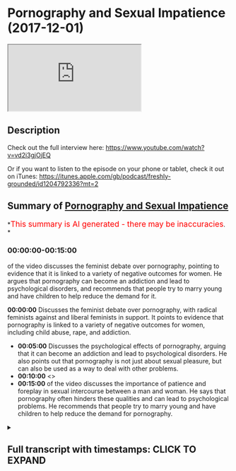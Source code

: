 # Pornography and Sexual Impatience (2017-12-01)

<iframe loading='lazy' allow='autoplay' src='https://www.youtube.com/embed/MTPwUrTQ-8M'></iframe>

## Description

Check out the full interview here: <https://www.youtube.com/watch?v=vd2i3gjOjEQ>

Or if you want to listen to the episode on your phone or tablet, check it out on iTunes: <https://itunes.apple.com/gb/podcast/freshly-grounded/id1204792336?mt=2>

## Summary of [Pornography and Sexual Impatience](https://www.youtube.com/watch?v=MTPwUrTQ-8M)

*<span style="color:red; font-size:125%">This summary is AI generated - there may be inaccuracies</span>. *

### <a onclick="modifyYTiframeseektime('0')">00:00:00-00:15:00</a>

of the video discusses the feminist debate over pornography, pointing to evidence that it is linked to a variety of negative outcomes for women. He argues that pornography can become an addiction and lead to psychological disorders, and recommends that people try to marry young and have children to help reduce the demand for it.

**<a onclick="modifyYTiframeseektime('0')">00:00:00</a>** Discusses the feminist debate over pornography, with radical feminists against and liberal feminists in support. It points to evidence that pornography is linked to a variety of negative outcomes for women, including child abuse, rape, and addiction.

* **<a onclick="modifyYTiframeseektime('300')">00:05:00</a>** Discusses the psychological effects of pornography, arguing that it can become an addiction and lead to psychological disorders. He also points out that pornography is not just about sexual pleasure, but can also be used as a way to deal with other problems.
* **<a onclick="modifyYTiframeseektime('600')">00:10:00</a>** <>
* **<a onclick="modifyYTiframeseektime('900')">00:15:00</a>** of the video discusses the importance of patience and foreplay in sexual intercourse between a man and woman. He says that pornography often hinders these qualities and can lead to psychological problems. He recommends that people try to marry young and have children to help reduce the demand for pornography.

<details><summary><h2>Full transcript with timestamps: CLICK TO EXPAND</h2></summary>

<a onclick="modifyYTiframeseektime('0')">0:00:00</a> there are a lot of fits and involved in  
<a onclick="modifyYTiframeseektime('4')">0:00:04</a> just having a phone or just having a  
<a onclick="modifyYTiframeseektime('6')">0:00:06</a> laptop or computer or just have an  
<a onclick="modifyYTiframeseektime('8')">0:00:08</a> internet how does one as a Muslim and  
<a onclick="modifyYTiframeseektime('11')">0:00:11</a> especially with this our audience a lot  
<a onclick="modifyYTiframeseektime('13')">0:00:13</a> of our audience are like young Muslim  
<a onclick="modifyYTiframeseektime('14')">0:00:14</a> brothers and sisters and how would one  
<a onclick="modifyYTiframeseektime('16')">0:00:16</a> tackle such means because we can't  
<a onclick="modifyYTiframeseektime('18')">0:00:18</a> remove access to devices in Tunisia it's  
<a onclick="modifyYTiframeseektime('21')">0:00:21</a> not possible anymore  
<a onclick="modifyYTiframeseektime('21')">0:00:21</a> yeah yeah oh you mean one of the biggest  
<a onclick="modifyYTiframeseektime('23')">0:00:23</a> ones obviously corruptive forces like I  
<a onclick="modifyYTiframeseektime('27')">0:00:27</a> would call is its put on graffia viously  
<a onclick="modifyYTiframeseektime('29')">0:00:29</a> like right and this is I mean I think we  
<a onclick="modifyYTiframeseektime('33')">0:00:33</a> can tackle this because I haven't really  
<a onclick="modifyYTiframeseektime('34')">0:00:34</a> spoken at about this topic properly but  
<a onclick="modifyYTiframeseektime('39')">0:00:39</a> I think we can tackle this topic in  
<a onclick="modifyYTiframeseektime('42')">0:00:42</a> different ways you can think of the so  
<a onclick="modifyYTiframeseektime('44')">0:00:44</a> sure the kind yeah you can say social  
<a onclick="modifyYTiframeseektime('47')">0:00:47</a> effects of pornography yeah and you can  
<a onclick="modifyYTiframeseektime('49')">0:00:49</a> also think about the psychological  
<a onclick="modifyYTiframeseektime('50')">0:00:50</a> effects so kind of to  
<a onclick="modifyYTiframeseektime('53')">0:00:53</a> dichotomize it make it into two  
<a onclick="modifyYTiframeseektime('55')">0:00:55</a> different things students wonder what  
<a onclick="modifyYTiframeseektime('57')">0:00:57</a> sorry social psychological so social is  
<a onclick="modifyYTiframeseektime('60')">0:01:00</a> more to do with obviously the collective  
<a onclick="modifyYTiframeseektime('61')">0:01:01</a> society societal unit and then obviously  
<a onclick="modifyYTiframeseektime('63')">0:01:03</a> psychological we mean more about the  
<a onclick="modifyYTiframeseektime('66')">0:01:06</a> individual fine so talking about the  
<a onclick="modifyYTiframeseektime('69')">0:01:09</a> social is interesting because actually  
<a onclick="modifyYTiframeseektime('70')">0:01:10</a> the feminists disagree upon this and  
<a onclick="modifyYTiframeseektime('72')">0:01:12</a> feminist discourse is actually splinted  
<a onclick="modifyYTiframeseektime('75')">0:01:15</a> on this issue and this is actually  
<a onclick="modifyYTiframeseektime('77')">0:01:17</a> referred to as the the feminist sex  
<a onclick="modifyYTiframeseektime('79')">0:01:19</a> rules whereas or some other good names  
<a onclick="modifyYTiframeseektime('82')">0:01:22</a> like this where so basically feminists  
<a onclick="modifyYTiframeseektime('84')">0:01:24</a> are disagreeing whether pornography is a  
<a onclick="modifyYTiframeseektime('86')">0:01:26</a> good thing or a bad thing okay  
<a onclick="modifyYTiframeseektime('88')">0:01:28</a> so some of them obviously have been very  
<a onclick="modifyYTiframeseektime('90')">0:01:30</a> very much against it like Andrea forget  
<a onclick="modifyYTiframeseektime('94')">0:01:34</a> her surname but she's she's a radical  
<a onclick="modifyYTiframeseektime('96')">0:01:36</a> feminist against pornography  
<a onclick="modifyYTiframeseektime('97')">0:01:37</a> yeah she's against pornography she's  
<a onclick="modifyYTiframeseektime('99')">0:01:39</a> written but just as a side note I'm  
<a onclick="modifyYTiframeseektime('100')">0:01:40</a> probably gonna be buying in I like a lot  
<a onclick="modifyYTiframeseektime('102')">0:01:42</a> and like because I love America I think  
<a onclick="modifyYTiframeseektime('105')">0:01:45</a> you overestimate how intelligent we are  
<a onclick="modifyYTiframeseektime('107')">0:01:47</a> and so sometimes where you I want to I  
<a onclick="modifyYTiframeseektime('110')">0:01:50</a> want to bring that on that you're doing  
<a onclick="modifyYTiframeseektime('112')">0:01:52</a> the right so go ahead keep lying so  
<a onclick="modifyYTiframeseektime('114')">0:01:54</a> basically like the question is this what  
<a onclick="modifyYTiframeseektime('117')">0:01:57</a> what is it a bit all about it was there  
<a onclick="modifyYTiframeseektime('118')">0:01:58</a> was another book very very famous quote  
<a onclick="modifyYTiframeseektime('120')">0:02:00</a> pornified written by Pamela Paul okay  
<a onclick="modifyYTiframeseektime('123')">0:02:03</a> yeah Pamela Paul she Robocop bonafide  
<a onclick="modifyYTiframeseektime('125')">0:02:05</a> and basically she although there are  
<a onclick="modifyYTiframeseektime('127')">0:02:07</a> some methodological like limitations of  
<a onclick="modifyYTiframeseektime('130')">0:02:10</a> the book because that she goes into  
<a onclick="modifyYTiframeseektime('131')">0:02:11</a> sociology and stuff basically argument  
<a onclick="modifyYTiframeseektime('133')">0:02:13</a> is  
<a onclick="modifyYTiframeseektime('134')">0:02:14</a> pornography from a social sociological  
<a onclick="modifyYTiframeseektime('135')">0:02:15</a> perspective it links to rape it links to  
<a onclick="modifyYTiframeseektime('139')">0:02:19</a> child abuse and when we say child abuse  
<a onclick="modifyYTiframeseektime('141')">0:02:21</a> we're talking about well under the age  
<a onclick="modifyYTiframeseektime('143')">0:02:23</a> of 18 like maybe we talked about in  
<a onclick="modifyYTiframeseektime('144')">0:02:24</a> five-year-olds for your or things like  
<a onclick="modifyYTiframeseektime('146')">0:02:26</a> that  
<a onclick="modifyYTiframeseektime('146')">0:02:26</a> we're talking about incest like people  
<a onclick="modifyYTiframeseektime('151')">0:02:31</a> become more interested in people in  
<a onclick="modifyYTiframeseektime('153')">0:02:33</a> their own family stuff like that and  
<a onclick="modifyYTiframeseektime('155')">0:02:35</a> we're talking about things  
<a onclick="modifyYTiframeseektime('157')">0:02:37</a> commodification object objectification  
<a onclick="modifyYTiframeseektime('159')">0:02:39</a> of women yeah so that's the argument  
<a onclick="modifyYTiframeseektime('161')">0:02:41</a> that the kind of you could say radical  
<a onclick="modifyYTiframeseektime('163')">0:02:43</a> feminists or other feminists who  
<a onclick="modifyYTiframeseektime('165')">0:02:45</a> disagree on other people aren't just  
<a onclick="modifyYTiframeseektime('166')">0:02:46</a> family less right who disagree with the  
<a onclick="modifyYTiframeseektime('168')">0:02:48</a> idea of pornography or not on a society  
<a onclick="modifyYTiframeseektime('172')">0:02:52</a> level put forward and actually there was  
<a onclick="modifyYTiframeseektime('173')">0:02:53</a> some very compelling evidence to do that  
<a onclick="modifyYTiframeseektime('177')">0:02:57</a> in terms of how much pornography is  
<a onclick="modifyYTiframeseektime('180')">0:03:00</a> actually linked to to these things that  
<a onclick="modifyYTiframeseektime('182')">0:03:02</a> we've just mentioned it is linked quite  
<a onclick="modifyYTiframeseektime('184')">0:03:04</a> quite a lot and actually the FBI the  
<a onclick="modifyYTiframeseektime('188')">0:03:08</a> amount of cases that they've had to deal  
<a onclick="modifyYTiframeseektime('189')">0:03:09</a> with in terms of child pornography and  
<a onclick="modifyYTiframeseektime('192')">0:03:12</a> child abuse in the last 10 to 20 years  
<a onclick="modifyYTiframeseektime('195')">0:03:15</a> has been expert it's been like  
<a onclick="modifyYTiframeseektime('197')">0:03:17</a> exponential comparative to what came  
<a onclick="modifyYTiframeseektime('199')">0:03:19</a> before it so that's there is strong  
<a onclick="modifyYTiframeseektime('201')">0:03:21</a> evidence that actually because of there  
<a onclick="modifyYTiframeseektime('203')">0:03:23</a> is a physiological psychological and  
<a onclick="modifyYTiframeseektime('205')">0:03:25</a> neurological reasoning behind it so when  
<a onclick="modifyYTiframeseektime('208')">0:03:28</a> someone watches pornography obviously  
<a onclick="modifyYTiframeseektime('210')">0:03:30</a> dopamine is is to create from the brain  
<a onclick="modifyYTiframeseektime('212')">0:03:32</a> and this is going more to the  
<a onclick="modifyYTiframeseektime('213')">0:03:33</a> physiological side of it and they want  
<a onclick="modifyYTiframeseektime('215')">0:03:35</a> to see more and more hardcore stuff and  
<a onclick="modifyYTiframeseektime('217')">0:03:37</a> Ashley becomes an addiction and this is  
<a onclick="modifyYTiframeseektime('218')">0:03:38</a> actually something which is in society  
<a onclick="modifyYTiframeseektime('219')">0:03:39</a> well established even the NHS now they  
<a onclick="modifyYTiframeseektime('224')">0:03:44</a> have they've labeled it as a kind of  
<a onclick="modifyYTiframeseektime('227')">0:03:47</a> psychological disorder a sex addiction  
<a onclick="modifyYTiframeseektime('229')">0:03:49</a> and underneath that pornography  
<a onclick="modifyYTiframeseektime('230')">0:03:50</a> addiction we know that yeah I think yeah  
<a onclick="modifyYTiframeseektime('233')">0:03:53</a> yeah they definitely did I just the DSM  
<a onclick="modifyYTiframeseektime('235')">0:03:55</a> have which is the manual the DSM manual  
<a onclick="modifyYTiframeseektime('237')">0:03:57</a> is the psychological manual that they  
<a onclick="modifyYTiframeseektime('240')">0:04:00</a> renew every decade or so in which which  
<a onclick="modifyYTiframeseektime('242')">0:04:02</a> kind of lists all the psychological  
<a onclick="modifyYTiframeseektime('243')">0:04:03</a> disorders and this is one of them  
<a onclick="modifyYTiframeseektime('244')">0:04:04</a> so pornography is a first first and  
<a onclick="modifyYTiframeseektime('247')">0:04:07</a> foremost a social problem because it it  
<a onclick="modifyYTiframeseektime('251')">0:04:11</a> does more against the the cause of women  
<a onclick="modifyYTiframeseektime('253')">0:04:13</a> it degenerates them it commodifies is  
<a onclick="modifyYTiframeseektime('255')">0:04:15</a> that it qualifies them objectifies them  
<a onclick="modifyYTiframeseektime('258')">0:04:18</a> but also here you have the problem of  
<a onclick="modifyYTiframeseektime('260')">0:04:20</a> you have the problem now we're going on  
<a onclick="modifyYTiframeseektime('262')">0:04:22</a> to the second strand of psychological  
<a onclick="modifyYTiframeseektime('264')">0:04:24</a> problem before we go in psychology gear  
<a onclick="modifyYTiframeseektime('266')">0:04:26</a> are you a mention about feminists who  
<a onclick="modifyYTiframeseektime('270')">0:04:30</a> were anti-pornography or they're  
<a onclick="modifyYTiframeseektime('274')">0:04:34</a> feminists who are pro you yeah there are  
<a onclick="modifyYTiframeseektime('276')">0:04:36</a> feminists there basically usually  
<a onclick="modifyYTiframeseektime('277')">0:04:37</a> liberal feminists and they argue that  
<a onclick="modifyYTiframeseektime('279')">0:04:39</a> women kind of easy the argument is that  
<a onclick="modifyYTiframeseektime('280')">0:04:40</a> you can do everyone with your body and  
<a onclick="modifyYTiframeseektime('282')">0:04:42</a> and the woman expressing herself in that  
<a onclick="modifyYTiframeseektime('285')">0:04:45</a> way should be okay but however the  
<a onclick="modifyYTiframeseektime('287')">0:04:47</a> counter-argument to that is that the  
<a onclick="modifyYTiframeseektime('288')">0:04:48</a> liberal premise as per John Stuart  
<a onclick="modifyYTiframeseektime('291')">0:04:51</a> Mill's and harm principle and stuff like  
<a onclick="modifyYTiframeseektime('292')">0:04:52</a> that is that you're free to do everyone  
<a onclick="modifyYTiframeseektime('294')">0:04:54</a> so long as you don't have anyone else  
<a onclick="modifyYTiframeseektime('295')">0:04:55</a> but the then the counter argument would  
<a onclick="modifyYTiframeseektime('297')">0:04:57</a> be that actually the pornography  
<a onclick="modifyYTiframeseektime('298')">0:04:58</a> industry by degenerating women biker  
<a onclick="modifyYTiframeseektime('301')">0:05:01</a> modifying them objectifying them is not  
<a onclick="modifyYTiframeseektime('302')">0:05:02</a> is harming his home and it's because  
<a onclick="modifyYTiframeseektime('305')">0:05:05</a> it's moving in the direction of rape is  
<a onclick="modifyYTiframeseektime('306')">0:05:06</a> moving in the direction of child abuse  
<a onclick="modifyYTiframeseektime('307')">0:05:07</a> and that's where it becomes a very  
<a onclick="modifyYTiframeseektime('309')">0:05:09</a> serious argument because when you're  
<a onclick="modifyYTiframeseektime('310')">0:05:10</a> saying okay actually pornography has the  
<a onclick="modifyYTiframeseektime('313')">0:05:13</a> effect of a human on a human being  
<a onclick="modifyYTiframeseektime('314')">0:05:14</a> whereby they actually need now to enact  
<a onclick="modifyYTiframeseektime('316')">0:05:16</a> some of the things that they're doing  
<a onclick="modifyYTiframeseektime('317')">0:05:17</a> and they want to go more and more  
<a onclick="modifyYTiframeseektime('318')">0:05:18</a> hardcore and there's evidence of this  
<a onclick="modifyYTiframeseektime('320')">0:05:20</a> whereby it's more likely to reach  
<a onclick="modifyYTiframeseektime('322')">0:05:22</a> pedophilic proportions and it goes to  
<a onclick="modifyYTiframeseektime('326')">0:05:26</a> that extent then we say okay well hold  
<a onclick="modifyYTiframeseektime('329')">0:05:29</a> on now because now we're talking about  
<a onclick="modifyYTiframeseektime('330')">0:05:30</a> children's rights and now we're talking  
<a onclick="modifyYTiframeseektime('332')">0:05:32</a> about other women's rights and we're  
<a onclick="modifyYTiframeseektime('333')">0:05:33</a> talking about human trafficking because  
<a onclick="modifyYTiframeseektime('334')">0:05:34</a> actually there's a link between  
<a onclick="modifyYTiframeseektime('335')">0:05:35</a> pornography in human trafficking and and  
<a onclick="modifyYTiframeseektime('338')">0:05:38</a> and it enhances this entitlement within  
<a onclick="modifyYTiframeseektime('340')">0:05:40</a> men because men become much more  
<a onclick="modifyYTiframeseektime('342')">0:05:42</a> entitled when it comes to pornography  
<a onclick="modifyYTiframeseektime('344')">0:05:44</a> and it's like okay they they have this  
<a onclick="modifyYTiframeseektime('347')">0:05:47</a> sensuality now they want to just click a  
<a onclick="modifyYTiframeseektime('350')">0:05:50</a> button and beat it alized  
<a onclick="modifyYTiframeseektime('351')">0:05:51</a> straight away what is a slice mean it  
<a onclick="modifyYTiframeseektime('353')">0:05:53</a> just means stimulated okay fine  
<a onclick="modifyYTiframeseektime('357')">0:05:57</a> stimulated click the bottom beat it lies  
<a onclick="modifyYTiframeseektime('359')">0:05:59</a> and and basically that's the job done so  
<a onclick="modifyYTiframeseektime('362')">0:06:02</a> that gives them a sense of entitlement  
<a onclick="modifyYTiframeseektime('364')">0:06:04</a> and from that perspective now they they  
<a onclick="modifyYTiframeseektime('365')">0:06:05</a> feel like they can go left right and  
<a onclick="modifyYTiframeseektime('367')">0:06:07</a> center telling women to do things for  
<a onclick="modifyYTiframeseektime('369')">0:06:09</a> them as if they have the right to do  
<a onclick="modifyYTiframeseektime('370')">0:06:10</a> that hierarchy yeah so from notes from a  
<a onclick="modifyYTiframeseektime('372')">0:06:12</a> sociological perspective even even an  
<a onclick="modifyYTiframeseektime('374')">0:06:14</a> even a feminist and Arden radical  
<a onclick="modifyYTiframeseektime('377')">0:06:17</a> feminists like Andrea forget her name  
<a onclick="modifyYTiframeseektime('379')">0:06:19</a> and Iommi I forget her surname as well  
<a onclick="modifyYTiframeseektime('382')">0:06:22</a> but that isn't it and obviously Pamela  
<a onclick="modifyYTiframeseektime('384')">0:06:24</a> Paul and others they all would all argue  
<a onclick="modifyYTiframeseektime('386')">0:06:26</a> that basically this is a this is a  
<a onclick="modifyYTiframeseektime('389')">0:06:29</a> social ill which does does anything does  
<a onclick="modifyYTiframeseektime('392')">0:06:32</a> does more to degenerate the case of  
<a onclick="modifyYTiframeseektime('394')">0:06:34</a> women and to put them under the feet of  
<a onclick="modifyYTiframeseektime('398')">0:06:38</a> the patriarch of foot of the man okay  
<a onclick="modifyYTiframeseektime('400')">0:06:40</a> make sense yeah and then there's a  
<a onclick="modifyYTiframeseektime('403')">0:06:43</a> second strand as you're saying of the  
<a onclick="modifyYTiframeseektime('405')">0:06:45</a> kind of psychological basis of so this  
<a onclick="modifyYTiframeseektime('407')">0:06:47</a> is where it gets really really  
<a onclick="modifyYTiframeseektime('408')">0:06:48</a> interesting and I want to connect this  
<a onclick="modifyYTiframeseektime('410')">0:06:50</a> to sexual intercourse actually generally  
<a onclick="modifyYTiframeseektime('412')">0:06:52</a> speaking because it's about tableau  
<a onclick="modifyYTiframeseektime('413')">0:06:53</a> topic that often Muslims will go by  
<a onclick="modifyYTiframeseektime('414')">0:06:54</a> enough frankly I feel like Muslims today  
<a onclick="modifyYTiframeseektime('417')">0:06:57</a> talk about a less than the Muslims of  
<a onclick="modifyYTiframeseektime('418')">0:06:58</a> yesterday in a sense I feel like there's  
<a onclick="modifyYTiframeseektime('420')">0:07:00</a> a lot in the Quran asan about sexual  
<a onclick="modifyYTiframeseektime('422')">0:07:02</a> intercourse law in the scholarly works  
<a onclick="modifyYTiframeseektime('424')">0:07:04</a> about sexual intercourse but for  
<a onclick="modifyYTiframeseektime('426')">0:07:06</a> cultural reasons basically like we've  
<a onclick="modifyYTiframeseektime('428')">0:07:08</a> made it a taboo topic that we don't talk  
<a onclick="modifyYTiframeseektime('429')">0:07:09</a> about anymore what about those who say  
<a onclick="modifyYTiframeseektime('431')">0:07:11</a> that like like obviously we know the  
<a onclick="modifyYTiframeseektime('433')">0:07:13</a> impact the the importance of shyness in  
<a onclick="modifyYTiframeseektime('435')">0:07:15</a> Iman and that's that kind of a topic as  
<a onclick="modifyYTiframeseektime('437')">0:07:17</a> seen as to be like a shy of speaking  
<a onclick="modifyYTiframeseektime('439')">0:07:19</a> yeah okay I'm not saying speak about all  
<a onclick="modifyYTiframeseektime('441')">0:07:21</a> the time in the Quran says let in the  
<a onclick="modifyYTiframeseektime('443')">0:07:23</a> light layer stamen that allah salla does  
<a onclick="modifyYTiframeseektime('445')">0:07:25</a> not it's not shy from the truth okay so  
<a onclick="modifyYTiframeseektime('450')">0:07:30</a> here this is where i feel like sometimes  
<a onclick="modifyYTiframeseektime('452')">0:07:32</a> it is healthy to talk about these things  
<a onclick="modifyYTiframeseektime('454')">0:07:34</a> fine so let me first of all most say  
<a onclick="modifyYTiframeseektime('457')">0:07:37</a> like psychological terms there's a lot  
<a onclick="modifyYTiframeseektime('460')">0:07:40</a> of research that's been done like i  
<a onclick="modifyYTiframeseektime('464')">0:07:44</a> forget the studies now but basically the  
<a onclick="modifyYTiframeseektime('465')">0:07:45</a> studies that show that basically say  
<a onclick="modifyYTiframeseektime('470')">0:07:50</a> before pornography is a psychological  
<a onclick="modifyYTiframeseektime('474')">0:07:54</a> disorder when it's actually an addiction  
<a onclick="modifyYTiframeseektime('476')">0:07:56</a> yeah even when it's not an addiction it  
<a onclick="modifyYTiframeseektime('477')">0:07:57</a> can become an addiction quite easily and  
<a onclick="modifyYTiframeseektime('479')">0:07:59</a> that is because when someone watches  
<a onclick="modifyYTiframeseektime('482')">0:08:02</a> that stuff basically they become more  
<a onclick="modifyYTiframeseektime('483')">0:08:03</a> accustomed to it and it becomes more  
<a onclick="modifyYTiframeseektime('486')">0:08:06</a> normal for them so they're one more of a  
<a onclick="modifyYTiframeseektime('487')">0:08:07</a> kick next time so it becomes more more  
<a onclick="modifyYTiframeseektime('489')">0:08:09</a> hardcore so this dopamine rush that they  
<a onclick="modifyYTiframeseektime('492')">0:08:12</a> keep wanting drives them to watch it  
<a onclick="modifyYTiframeseektime('493')">0:08:13</a> more and more this is linked by many  
<a onclick="modifyYTiframeseektime('496')">0:08:16</a> like for examples we are called ian  
<a onclick="modifyYTiframeseektime('497')">0:08:17</a> Koerner um he links this with things  
<a onclick="modifyYTiframeseektime('501')">0:08:21</a> like bipolar disorder anxiety and  
<a onclick="modifyYTiframeseektime('503')">0:08:23</a> depression okay why because actually  
<a onclick="modifyYTiframeseektime('505')">0:08:25</a> when you a lot of people when they feel  
<a onclick="modifyYTiframeseektime('507')">0:08:27</a> basically sad to put in a simple way  
<a onclick="modifyYTiframeseektime('511')">0:08:31</a> when they feel sad they watch  
<a onclick="modifyYTiframeseektime('512')">0:08:32</a> pornography or they feel lazy  
<a onclick="modifyYTiframeseektime('513')">0:08:33</a> it was probably a little bored they  
<a onclick="modifyYTiframeseektime('515')">0:08:35</a> watch pornography so when they watch  
<a onclick="modifyYTiframeseektime('516')">0:08:36</a> that what happens is that becomes like  
<a onclick="modifyYTiframeseektime('518')">0:08:38</a> their recourse their psychological  
<a onclick="modifyYTiframeseektime('520')">0:08:40</a> recourse so instead of dealing with the  
<a onclick="modifyYTiframeseektime('522')">0:08:42</a> anxiety that they may a pre-existing  
<a onclick="modifyYTiframeseektime('524')">0:08:44</a> anxiety that they may have think of as a  
<a onclick="modifyYTiframeseektime('526')">0:08:46</a> crack when a win-win screen yeah yeah  
<a onclick="modifyYTiframeseektime('528')">0:08:48</a> instead of dealing with it cognitively I  
<a onclick="modifyYTiframeseektime('530')">0:08:50</a> thinking about it they just  
<a onclick="modifyYTiframeseektime('531')">0:08:51</a> retreated as quick solutions so think of  
<a onclick="modifyYTiframeseektime('534')">0:08:54</a> it like comfort food make sense so  
<a onclick="modifyYTiframeseektime('536')">0:08:56</a> someone who's who's got problems on his  
<a onclick="modifyYTiframeseektime('539')">0:08:59</a> hands  
<a onclick="modifyYTiframeseektime('540')">0:09:00</a> who's got things that they've got to do  
<a onclick="modifyYTiframeseektime('541')">0:09:01</a> instead of dealing with those things or  
<a onclick="modifyYTiframeseektime('543')">0:09:03</a> thinking about this problem you think  
<a onclick="modifyYTiframeseektime('544')">0:09:04</a> about solutions cognitive and  
<a onclick="modifyYTiframeseektime('545')">0:09:05</a> psychological solutions they just like  
<a onclick="modifyYTiframeseektime('547')">0:09:07</a> eating chocolate and slightly indulging  
<a onclick="modifyYTiframeseektime('550')">0:09:10</a> an ice cream right from that perspective  
<a onclick="modifyYTiframeseektime('552')">0:09:12</a> all that does is it kind of puts a cover  
<a onclick="modifyYTiframeseektime('554')">0:09:14</a> and artificial cover of the problem so  
<a onclick="modifyYTiframeseektime('556')">0:09:16</a> actually what this does it gives one a  
<a onclick="modifyYTiframeseektime('558')">0:09:18</a> very quick short-term kind of comfort  
<a onclick="modifyYTiframeseektime('562')">0:09:22</a> and that's what that's what pornography  
<a onclick="modifyYTiframeseektime('564')">0:09:24</a> does so give someone very very quick and  
<a onclick="modifyYTiframeseektime('566')">0:09:26</a> when we say very quick by the way there  
<a onclick="modifyYTiframeseektime('568')">0:09:28</a> are statistics tell us how quick he is  
<a onclick="modifyYTiframeseektime('569')">0:09:29</a> so for example there's one sexual  
<a onclick="modifyYTiframeseektime('572')">0:09:32</a> progress website with BuzzFeed that done  
<a onclick="modifyYTiframeseektime('575')">0:09:35</a> like a study using Google Analytics and  
<a onclick="modifyYTiframeseektime('580')">0:09:40</a> they've basically been able to track how  
<a onclick="modifyYTiframeseektime('582')">0:09:42</a> many people go into pornography websites  
<a onclick="modifyYTiframeseektime('583')">0:09:43</a> and they said about 30% in the UK in the  
<a onclick="modifyYTiframeseektime('585')">0:09:45</a> UK and the West generally are women in  
<a onclick="modifyYTiframeseektime('587')">0:09:47</a> Brazil there was a higher number of  
<a onclick="modifyYTiframeseektime('588')">0:09:48</a> women in the Muslim world a bit less  
<a onclick="modifyYTiframeseektime('590')">0:09:50</a> number of women anyways the point is  
<a onclick="modifyYTiframeseektime('592')">0:09:52</a> there's a lot going on pornography the  
<a onclick="modifyYTiframeseektime('594')">0:09:54</a> the topics are another interesting like  
<a onclick="modifyYTiframeseektime('596')">0:09:56</a> what they actually research and that  
<a onclick="modifyYTiframeseektime('598')">0:09:58</a> could be another thing we could talk  
<a onclick="modifyYTiframeseektime('598')">0:09:58</a> about but they go on it and basically  
<a onclick="modifyYTiframeseektime('600')">0:10:00</a> when they go on the pornography website  
<a onclick="modifyYTiframeseektime('601')">0:10:01</a> they spend on average watching a video  
<a onclick="modifyYTiframeseektime('603')">0:10:03</a> about six minutes 67 minutes so think  
<a onclick="modifyYTiframeseektime('606')">0:10:06</a> about think of it this way a person a  
<a onclick="modifyYTiframeseektime('608')">0:10:08</a> consumer goes on the progress a website  
<a onclick="modifyYTiframeseektime('609')">0:10:09</a> for about six to seven minutes because  
<a onclick="modifyYTiframeseektime('611')">0:10:11</a> that's enough to get them to almost  
<a onclick="modifyYTiframeseektime('613')">0:10:13</a> climax right so so they've kind of six  
<a onclick="modifyYTiframeseektime('618')">0:10:18</a> seven minutes on average according to  
<a onclick="modifyYTiframeseektime('619')">0:10:19</a> this kind of thing and then after that  
<a onclick="modifyYTiframeseektime('622')">0:10:22</a> they they climax by masturbating usually  
<a onclick="modifyYTiframeseektime('625')">0:10:25</a> and then after that they feel they feel  
<a onclick="modifyYTiframeseektime('627')">0:10:27</a> a sense of relief now six to seven  
<a onclick="modifyYTiframeseektime('629')">0:10:29</a> minutes of pleasure is not going to coat  
<a onclick="modifyYTiframeseektime('632')">0:10:32</a> your problem in life right it's not  
<a onclick="modifyYTiframeseektime('633')">0:10:33</a> gonna help your anxiety in life this is  
<a onclick="modifyYTiframeseektime('635')">0:10:35</a> actually and what's really ironic about  
<a onclick="modifyYTiframeseektime('637')">0:10:37</a> it and this links to another problem  
<a onclick="modifyYTiframeseektime('638')">0:10:38</a> sociological problem which actually  
<a onclick="modifyYTiframeseektime('640')">0:10:40</a> Anala  
<a onclick="modifyYTiframeseektime('641')">0:10:41</a> you know it's lava has a cure for this  
<a onclick="modifyYTiframeseektime('643')">0:10:43</a> like it really is interesting I was  
<a onclick="modifyYTiframeseektime('646')">0:10:46</a> gonna ask next to be only Sue's gonna be  
<a onclick="modifyYTiframeseektime('647')">0:10:47</a> if there are people who have this  
<a onclick="modifyYTiframeseektime('651')">0:10:51</a> addiction and they want to stop it Sarah  
<a onclick="modifyYTiframeseektime('653')">0:10:53</a> what did I do right okay so let me just  
<a onclick="modifyYTiframeseektime('656')">0:10:56</a> quickly finish of what I was saying  
<a onclick="modifyYTiframeseektime('658')">0:10:58</a> about in the problem so this issue and  
<a onclick="modifyYTiframeseektime('660')">0:11:00</a> by the way it's not just anxiety and  
<a onclick="modifyYTiframeseektime('662')">0:11:02</a> bipolar disorder and depression it also  
<a onclick="modifyYTiframeseektime('664')">0:11:04</a> links to some side  
<a onclick="modifyYTiframeseektime('665')">0:11:05</a> which I'm not sure how reliable they are  
<a onclick="modifyYTiframeseektime('667')">0:11:07</a> but I can look into it which talks about  
<a onclick="modifyYTiframeseektime('669')">0:11:09</a> reducing the size of the brain actually  
<a onclick="modifyYTiframeseektime('671')">0:11:11</a> reduces so watching being a porn addict  
<a onclick="modifyYTiframeseektime('674')">0:11:14</a> reduces the side size of the physical  
<a onclick="modifyYTiframeseektime('676')">0:11:16</a> human brain it has really neurologically  
<a onclick="modifyYTiframeseektime('680')">0:11:20</a> rewires your brain watching porn I  
<a onclick="modifyYTiframeseektime('682')">0:11:22</a> realize it's a serious addiction like  
<a onclick="modifyYTiframeseektime('684')">0:11:24</a> you can be addicted to things that  
<a onclick="modifyYTiframeseektime('685')">0:11:25</a> people don't realize they committed for  
<a onclick="modifyYTiframeseektime('686')">0:11:26</a> example sugar people can be addicted to  
<a onclick="modifyYTiframeseektime('688')">0:11:28</a> sugar even from a secular perspective  
<a onclick="modifyYTiframeseektime('689')">0:11:29</a> here I'm talking from a secular  
<a onclick="modifyYTiframeseektime('690')">0:11:30</a> perspective we know spiritually is Haram  
<a onclick="modifyYTiframeseektime('693')">0:11:33</a> I'm not gonna say this because everyone  
<a onclick="modifyYTiframeseektime('694')">0:11:34</a> knows it like okay it's a program is  
<a onclick="modifyYTiframeseektime('695')">0:11:35</a> Haram of course we know it's prohibited  
<a onclick="modifyYTiframeseektime('697')">0:11:37</a> in Islam for so many reasons right so  
<a onclick="modifyYTiframeseektime('699')">0:11:39</a> that's why I'm not going down that route  
<a onclick="modifyYTiframeseektime('700')">0:11:40</a> because everyone has heard this before  
<a onclick="modifyYTiframeseektime('702')">0:11:42</a> you know even as a Christian you would  
<a onclick="modifyYTiframeseektime('705')">0:11:45</a> have her in the Bible it says that  
<a onclick="modifyYTiframeseektime('706')">0:11:46</a> you're looking at a woman lustfully is  
<a onclick="modifyYTiframeseektime('708')">0:11:48</a> like it's like committing adultery with  
<a onclick="modifyYTiframeseektime('710')">0:11:50</a> her you know Jesus so it's well known  
<a onclick="modifyYTiframeseektime('713')">0:11:53</a> like in religious faiths that this is a  
<a onclick="modifyYTiframeseektime('714')">0:11:54</a> bad is a bad thing right Haram  
<a onclick="modifyYTiframeseektime('715')">0:11:55</a> well-known but he was talking like even  
<a onclick="modifyYTiframeseektime('718')">0:11:58</a> from a secular perspective a porn addict  
<a onclick="modifyYTiframeseektime('720')">0:12:00</a> is a depressed anxious  
<a onclick="modifyYTiframeseektime('722')">0:12:02</a> bipolar disorder like it's possible for  
<a onclick="modifyYTiframeseektime('725')">0:12:05</a> a person to have a Bible is in surah  
<a onclick="modifyYTiframeseektime('727')">0:12:07</a> kind of person he's at risk or she's at  
<a onclick="modifyYTiframeseektime('730')">0:12:10</a> risk so that's the that's the issue and  
<a onclick="modifyYTiframeseektime('733')">0:12:13</a> what is even worse than this is and this  
<a onclick="modifyYTiframeseektime('735')">0:12:15</a> is the Iranian that goes back to  
<a onclick="modifyYTiframeseektime('736')">0:12:16</a> discussion we have about feminism is  
<a onclick="modifyYTiframeseektime('738')">0:12:18</a> that 29% and I'll try get you to study  
<a onclick="modifyYTiframeseektime('742')">0:12:22</a> hopefully on my phone something I might  
<a onclick="modifyYTiframeseektime('743')">0:12:23</a> have a note something wonders listen to  
<a onclick="modifyYTiframeseektime('746')">0:12:26</a> this right 29 percent of women who  
<a onclick="modifyYTiframeseektime('750')">0:12:30</a> report like this sociological studies  
<a onclick="modifyYTiframeseektime('752')">0:12:32</a> done in America and one of the  
<a onclick="modifyYTiframeseektime('753')">0:12:33</a> universities yeah and they said over  
<a onclick="modifyYTiframeseektime('756')">0:12:36</a> seventy five percent of men when they  
<a onclick="modifyYTiframeseektime('758')">0:12:38</a> have sexual intercourse they climax but  
<a onclick="modifyYTiframeseektime('760')">0:12:40</a> basically near the climax yeah and 29  
<a onclick="modifyYTiframeseektime('765')">0:12:45</a> less than 29 percent of women climax one  
<a onclick="modifyYTiframeseektime('767')">0:12:47</a> of the issues is this is because men  
<a onclick="modifyYTiframeseektime('769')">0:12:49</a> remember men other majority consumers of  
<a onclick="modifyYTiframeseektime('772')">0:12:52</a> pornography right so men of the majority  
<a onclick="modifyYTiframeseektime('774')">0:12:54</a> was a problem so for that reason they  
<a onclick="modifyYTiframeseektime('776')">0:12:56</a> used to that instant gratification one  
<a onclick="modifyYTiframeseektime('779')">0:12:59</a> of the side effects of pornography is  
<a onclick="modifyYTiframeseektime('781')">0:13:01</a> that actually hinders someone's sexual  
<a onclick="modifyYTiframeseektime('783')">0:13:03</a> life as we know so this action and there  
<a onclick="modifyYTiframeseektime('785')">0:13:05</a> was a study done by like it is this  
<a onclick="modifyYTiframeseektime('787')">0:13:07</a> thing this is organized to include J AMA  
<a onclick="modifyYTiframeseektime('790')">0:13:10</a> yeah JAMA  
<a onclick="modifyYTiframeseektime('791')">0:13:11</a> I don't know how to pronounce it I have  
<a onclick="modifyYTiframeseektime('793')">0:13:13</a> a gamma or de ma and they said that  
<a onclick="modifyYTiframeseektime('796')">0:13:16</a> basically  
<a onclick="modifyYTiframeseektime('798')">0:13:18</a> that watching photography excessively it  
<a onclick="modifyYTiframeseektime('801')">0:13:21</a> does sexual activity so basically when  
<a onclick="modifyYTiframeseektime('803')">0:13:23</a> you watch more of it you become less  
<a onclick="modifyYTiframeseektime('805')">0:13:25</a> pleasured with sex sex because this is  
<a onclick="modifyYTiframeseektime('808')">0:13:28</a> try of straightforward finding right now  
<a onclick="modifyYTiframeseektime('813')">0:13:33</a> how do you compare this and why am i  
<a onclick="modifyYTiframeseektime('814')">0:13:34</a> mentioning this is really interesting  
<a onclick="modifyYTiframeseektime('815')">0:13:35</a> why because the Prophet Mohammed I said  
<a onclick="modifyYTiframeseektime('818')">0:13:38</a> he actually gave us guidance on how to  
<a onclick="modifyYTiframeseektime('820')">0:13:40</a> have sexual intercourse okay now this  
<a onclick="modifyYTiframeseektime('823')">0:13:43</a> might sound a bit taboo a bit weird a  
<a onclick="modifyYTiframeseektime('825')">0:13:45</a> bit whatever but when you consider the  
<a onclick="modifyYTiframeseektime('828')">0:13:48</a> state of affairs in the Western world  
<a onclick="modifyYTiframeseektime('830')">0:13:50</a> because this these studies are kind of  
<a onclick="modifyYTiframeseektime('831')">0:13:51</a> like a microcosm of the Western world  
<a onclick="modifyYTiframeseektime('833')">0:13:53</a> and I'm not saying that every man can't  
<a onclick="modifyYTiframeseektime('835')">0:13:55</a> satisfied like a jury of men kansai  
<a onclick="modifyYTiframeseektime('837')">0:13:57</a> women in the West because that would be  
<a onclick="modifyYTiframeseektime('840')">0:14:00</a> quite fashionable to say that and I  
<a onclick="modifyYTiframeseektime('841')">0:14:01</a> don't think a small-scale sociological  
<a onclick="modifyYTiframeseektime('843')">0:14:03</a> experiment could prove that but what I  
<a onclick="modifyYTiframeseektime('846')">0:14:06</a> am saying is that there's a stress in  
<a onclick="modifyYTiframeseektime('849')">0:14:09</a> Islam because a lot of people you know  
<a onclick="modifyYTiframeseektime('851')">0:14:11</a> they had these says that if a woman  
<a onclick="modifyYTiframeseektime('853')">0:14:13</a> doesn't give her husband sexual  
<a onclick="modifyYTiframeseektime('855')">0:14:15</a> intercourse that the Angels will cut yes  
<a onclick="modifyYTiframeseektime('857')">0:14:17</a> yes okay a lot of people quote down say  
<a onclick="modifyYTiframeseektime('861')">0:14:21</a> well how comes is not an equivalent for  
<a onclick="modifyYTiframeseektime('862')">0:14:22</a> the women yeah they they have not read  
<a onclick="modifyYTiframeseektime('865')">0:14:25</a> the Islamic corpus because actually  
<a onclick="modifyYTiframeseektime('866')">0:14:26</a> there is so many I had he is talking  
<a onclick="modifyYTiframeseektime('868')">0:14:28</a> about the importance of a man pleasuring  
<a onclick="modifyYTiframeseektime('870')">0:14:30</a> the woman okay so for example like  
<a onclick="modifyYTiframeseektime('874')">0:14:34</a> Muslims are given guidance and it's a  
<a onclick="modifyYTiframeseektime('877')">0:14:37</a> discourse of how to pleasure a woman and  
<a onclick="modifyYTiframeseektime('881')">0:14:41</a> some of the guidance is are mentioned by  
<a onclick="modifyYTiframeseektime('882')">0:14:42</a> bloheim Josiah and his is a book his  
<a onclick="modifyYTiframeseektime('884')">0:14:44</a> code zel mad  
<a onclick="modifyYTiframeseektime('886')">0:14:46</a> obviously he wrote a book would burn  
<a onclick="modifyYTiframeseektime('889')">0:14:49</a> every anyways in Mohammed Aziz  
<a onclick="modifyYTiframeseektime('891')">0:14:51</a> old-school scholar and he based on a  
<a onclick="modifyYTiframeseektime('893')">0:14:53</a> hadith some of the things like for  
<a onclick="modifyYTiframeseektime('895')">0:14:55</a> example and a woman the person is a  
<a onclick="modifyYTiframeseektime('899')">0:14:59</a> hadith which invited by Muslim a  
<a onclick="modifyYTiframeseektime('902')">0:15:02</a> database in various Muslim aphid and  
<a onclick="modifyYTiframeseektime('903')">0:15:03</a> that's a hot no hazama  
<a onclick="modifyYTiframeseektime('905')">0:15:05</a> it says that the proper house is a kanay  
<a onclick="modifyYTiframeseektime('907')">0:15:07</a> a masala say he is to suck please read  
<a onclick="modifyYTiframeseektime('910')">0:15:10</a> what they suck the tongue of Aisha or  
<a onclick="modifyYTiframeseektime('912')">0:15:12</a> Delilah so one of the recommended  
<a onclick="modifyYTiframeseektime('914')">0:15:14</a> practices of a man before engaging in  
<a onclick="modifyYTiframeseektime('916')">0:15:16</a> sexual intercourse of a woman is to kiss  
<a onclick="modifyYTiframeseektime('919')">0:15:19</a> her and to basically use his tongue  
<a onclick="modifyYTiframeseektime('922')">0:15:22</a> while she's doing that and I just might  
<a onclick="modifyYTiframeseektime('924')">0:15:24</a> sound a bit how many times have you  
<a onclick="modifyYTiframeseektime('925')">0:15:25</a> heard that have you heard this never  
<a onclick="modifyYTiframeseektime('926')">0:15:26</a> never okay so but is it important it's  
<a onclick="modifyYTiframeseektime('928')">0:15:28</a> important because actually this is the  
<a onclick="modifyYTiframeseektime('930')">0:15:30</a> rights of women these are right  
<a onclick="modifyYTiframeseektime('931')">0:15:31</a> you know what I mean like you say if if  
<a onclick="modifyYTiframeseektime('933')">0:15:33</a> something is up or if it's part of the  
<a onclick="modifyYTiframeseektime('936')">0:15:36</a> region we should be psyched try to  
<a onclick="modifyYTiframeseektime('936')">0:15:36</a> discuss religion itself right it's it's  
<a onclick="modifyYTiframeseektime('939')">0:15:39</a> just it's definitely actually a taboo  
<a onclick="modifyYTiframeseektime('941')">0:15:41</a> subject it's he's definitely weird but  
<a onclick="modifyYTiframeseektime('945')">0:15:45</a> we look women are being oppressed  
<a onclick="modifyYTiframeseektime('948')">0:15:48</a> seriously I think it's appropriate I  
<a onclick="modifyYTiframeseektime('950')">0:15:50</a> think it's good to try and light on  
<a onclick="modifyYTiframeseektime('952')">0:15:52</a> something right he's I'm sure he's a  
<a onclick="modifyYTiframeseektime('953')">0:15:53</a> situation full of people's I think it's  
<a onclick="modifyYTiframeseektime('955')">0:15:55</a> healthy just have a little jab but I'm  
<a onclick="modifyYTiframeseektime('957')">0:15:57</a> not  
<a onclick="modifyYTiframeseektime('958')">0:15:58</a> jab area which is in Cyprus a Muslim I  
<a onclick="modifyYTiframeseektime('961')">0:16:01</a> think both where the promoter said he  
<a onclick="modifyYTiframeseektime('964')">0:16:04</a> said to jabber why don't you marry why  
<a onclick="modifyYTiframeseektime('966')">0:16:06</a> didn't you marry like a virgin so that  
<a onclick="modifyYTiframeseektime('967')">0:16:07</a> she can play with you and you can play  
<a onclick="modifyYTiframeseektime('968')">0:16:08</a> with her so the idea of playing for play  
<a onclick="modifyYTiframeseektime('973')">0:16:13</a> is really really emphasized in in the  
<a onclick="modifyYTiframeseektime('976')">0:16:16</a> Islamic discourse with women like a man  
<a onclick="modifyYTiframeseektime('978')">0:16:18</a> fought like foreplay  
<a onclick="modifyYTiframeseektime('979')">0:16:19</a> kissing using tongue touching this kind  
<a onclick="modifyYTiframeseektime('982')">0:16:22</a> of thing is very very important it's  
<a onclick="modifyYTiframeseektime('984')">0:16:24</a> from the air dev of Jamel it's really  
<a onclick="modifyYTiframeseektime('987')">0:16:27</a> poor  
<a onclick="modifyYTiframeseektime('987')">0:16:27</a> now the thing is will Prague refer  
<a onclick="modifyYTiframeseektime('989')">0:16:29</a> culture what we've discussed kind of  
<a onclick="modifyYTiframeseektime('990')">0:16:30</a> here like is a man is unable to be  
<a onclick="modifyYTiframeseektime('992')">0:16:32</a> patient right because Robert said that  
<a onclick="modifyYTiframeseektime('994')">0:16:34</a> he's used to instant being tittle eyes  
<a onclick="modifyYTiframeseektime('998')">0:16:38</a> instantly he's used to being show that  
<a onclick="modifyYTiframeseektime('1005')">0:16:45</a> right so because of that he's got that  
<a onclick="modifyYTiframeseektime('1007')">0:16:47</a> entitlement he just wants to literally  
<a onclick="modifyYTiframeseektime('1009')">0:16:49</a> finish the job get that he get he wants  
<a onclick="modifyYTiframeseektime('1011')">0:16:51</a> to get pleasure for himself it doesn't  
<a onclick="modifyYTiframeseektime('1012')">0:16:52</a> really care he is not concerned with  
<a onclick="modifyYTiframeseektime('1015')">0:16:55</a> pleasure for his other half in Islam is  
<a onclick="modifyYTiframeseektime('1016')">0:16:56</a> Haram okay and one of the major sin and  
<a onclick="modifyYTiframeseektime('1019')">0:16:59</a> what in fact doing that consistently may  
<a onclick="modifyYTiframeseektime('1022')">0:17:02</a> give a woman a right to divorce a man  
<a onclick="modifyYTiframeseektime('1023')">0:17:03</a> okay so basically what I'm trying to say  
<a onclick="modifyYTiframeseektime('1026')">0:17:06</a> long story short is that pornography  
<a onclick="modifyYTiframeseektime('1027')">0:17:07</a> actually hinders your psychological  
<a onclick="modifyYTiframeseektime('1029')">0:17:09</a> well-being the sociological environment  
<a onclick="modifyYTiframeseektime('1030')">0:17:10</a> and your sex life so all the things you  
<a onclick="modifyYTiframeseektime('1032')">0:17:12</a> want to get from Sirte from from  
<a onclick="modifyYTiframeseektime('1034')">0:17:14</a> pornography you end up getting the  
<a onclick="modifyYTiframeseektime('1035')">0:17:15</a> opposite of it right from a secular  
<a onclick="modifyYTiframeseektime('1037')">0:17:17</a> perspective we're always in reaching  
<a onclick="modifyYTiframeseektime('1038')">0:17:18</a> islamia but I'm saying everything that  
<a onclick="modifyYTiframeseektime('1039')">0:17:19</a> you want from pornography it's as simple  
<a onclick="modifyYTiframeseektime('1042')">0:17:22</a> as this  
<a onclick="modifyYTiframeseektime('1042')">0:17:22</a> everything you're seeking in pornography  
<a onclick="modifyYTiframeseektime('1044')">0:17:24</a> you end up getting the opposite of it  
<a onclick="modifyYTiframeseektime('1046')">0:17:26</a> you want love you want happiness you  
<a onclick="modifyYTiframeseektime('1049')">0:17:29</a> want sexual enjoyment you end up getting  
<a onclick="modifyYTiframeseektime('1051')">0:17:31</a> anxiety depression and you end up  
<a onclick="modifyYTiframeseektime('1053')">0:17:33</a> getting a lack of enjoyment in your sex  
<a onclick="modifyYTiframeseektime('1056')">0:17:36</a> life so that's basically the end of it  
<a onclick="modifyYTiframeseektime('1058')">0:17:38</a> so first and foremost if anyone is  
<a onclick="modifyYTiframeseektime('1060')">0:17:40</a> trying to stop pornography they have to  
<a onclick="modifyYTiframeseektime('1063')">0:17:43</a> be acquainted with those facts and they  
<a onclick="modifyYTiframeseektime('1065')">0:17:45</a> have  
<a onclick="modifyYTiframeseektime('1065')">0:17:45</a> have real reason right to stop and the  
<a onclick="modifyYTiframeseektime('1068')">0:17:48</a> reason must be is that it's bad for my  
<a onclick="modifyYTiframeseektime('1069')">0:17:49</a> spiritual life obviously you know why  
<a onclick="modifyYTiframeseektime('1071')">0:17:51</a> I'm not gonna tell you why it's better  
<a onclick="modifyYTiframeseektime('1072')">0:17:52</a> for a spiritual you guys know why it's  
<a onclick="modifyYTiframeseektime('1074')">0:17:54</a> bad for your spiritual life is various  
<a onclick="modifyYTiframeseektime('1075')">0:17:55</a> psychological health and spirit of  
<a onclick="modifyYTiframeseektime('1077')">0:17:57</a> society that's a good that's a good  
<a onclick="modifyYTiframeseektime('1079')">0:17:59</a> enough reason to stop anyone from doing  
<a onclick="modifyYTiframeseektime('1081')">0:18:01</a> anything in my opinion  
<a onclick="modifyYTiframeseektime('1082')">0:18:02</a> agreed you give me yes and you know what  
<a onclick="modifyYTiframeseektime('1085')">0:18:05</a> the solution for it is as in the crime  
<a onclick="modifyYTiframeseektime('1087')">0:18:07</a> sudden to burn every is sexual  
<a onclick="modifyYTiframeseektime('1089')">0:18:09</a> intercourse now this might sound a bit  
<a onclick="modifyYTiframeseektime('1094')">0:18:14</a> what are we talking about fiction to  
<a onclick="modifyYTiframeseektime('1095')">0:18:15</a> cover you to this it's not really a  
<a onclick="modifyYTiframeseektime('1097')">0:18:17</a> solution as well because I'm not saying  
<a onclick="modifyYTiframeseektime('1098')">0:18:18</a> but one of the preventative measures one  
<a onclick="modifyYTiframeseektime('1100')">0:18:20</a> of the things that we should be aspiring  
<a onclick="modifyYTiframeseektime('1101')">0:18:21</a> for as the problem has a sedative not  
<a onclick="modifyYTiframeseektime('1103')">0:18:23</a> best he says yeah my shall have all  
<a onclick="modifyYTiframeseektime('1107')">0:18:27</a> young people who can who ever can of you  
<a onclick="modifyYTiframeseektime('1109')">0:18:29</a> and everybody said whoever can - the  
<a onclick="modifyYTiframeseektime('1111')">0:18:31</a> diamond comb yeah whoever can of you get  
<a onclick="modifyYTiframeseektime('1115')">0:18:35</a> married let them get married then a car  
<a onclick="modifyYTiframeseektime('1117')">0:18:37</a> in Islamic Tamil in Islamic terms is  
<a onclick="modifyYTiframeseektime('1121')">0:18:41</a> actually a very easy you know this is a  
<a onclick="modifyYTiframeseektime('1123')">0:18:43</a> very easy thing is ever a process  
</details>
